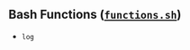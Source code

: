 **Bash Functions** ([`functions.sh`](functions.sh))
---------------------------------------------------
- `log`
